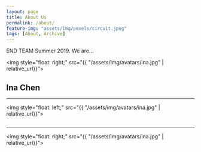 ```yaml
---
layout: page
title: About Us
permalink: /about/
feature-img: "assets/img/pexels/circuit.jpeg"
tags: [About, Archive]
---
```


END TEAM Summer 2019. We are...

<img style="float: right;" src="{{ "/assets/img/avatars/ina.jpg" | relative_url}}">

<h2>Ina Chen</h2>

---

<img style="float: left;" src="{{ "/assets/img/avatars/ina.jpg" | relative_url}}">

<h2></h2>

---

<img style="float: right;" src="{{ "/assets/img/avatars/ina.jpg" | relative_url}}">

<h2></h2>






